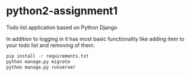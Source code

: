 # python2-assignment1

Todo list application based on Python Django

In addition to logging in it has most basic functionality like adding item to your todo list and removing of them.

```bash
pip install -r requirements.txt
python manage.py migrate
python manage.py runserver

```
